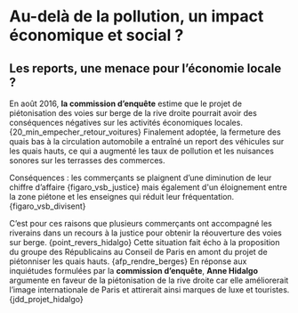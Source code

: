 # Au-delà de la pollution, un impact économique et social ?

## Les reports, une menace pour l’économie locale ?

En août 2016, **la commission d’enquête** estime que le projet de piétonisation des voies sur berge de la rive droite pourrait avoir des conséquences négatives sur les activités économiques locales. {20_min_empecher_retour_voitures} Finalement adoptée, la fermeture des quais bas à la circulation automobile a entraîné un report des véhicules sur les quais hauts, ce qui a augmenté les taux de pollution et les nuisances sonores sur les terrasses des commerces.

Conséquences : les commerçants se plaignent d’une diminution de leur chiffre d’affaire {figaro_vsb_justice} mais également d'un éloignement entre la zone piétone et les enseignes qui réduit leur fréquentation. {figaro_vsb_divisent}

C’est pour ces raisons que plusieurs commerçants ont accompagné les riverains dans un recours à la justice pour obtenir la réouverture des voies sur berge. {point_revers_hidalgo} Cette situation fait écho à la proposition du groupe des Républicains au Conseil de Paris en amont du projet de piétonniser les quais hauts. {afp_rendre_berges} En réponse aux inquiétudes formulées par la **commission d’enquête**, **Anne Hidalgo** argumente en faveur de la piétonisation de la rive droite car elle améliorerait l’image internationale de Paris et attirerait ainsi marques de luxe et touristes. {jdd_projet_hidalgo}
